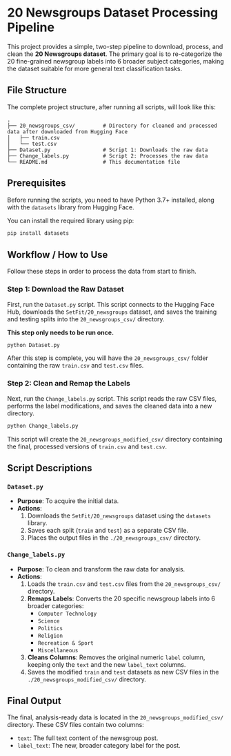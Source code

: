 # 20 Newsgroups Dataset Processing Pipeline

This project provides a simple, two-step pipeline to download, process, and clean the **20 Newsgroups dataset**. The primary goal is to re-categorize the 20 fine-grained newsgroup labels into 6 broader subject categories, making the dataset suitable for more general text classification tasks.

## File Structure

The complete project structure, after running all scripts, will look like this:

```
.
├── 20_newsgroups_csv/         # Directory for cleaned and processed data after downloaded from Hugging Face
│   ├── train.csv
│   └── test.csv
├── Dataset.py                 # Script 1: Downloads the raw data
├── Change_labels.py           # Script 2: Processes the raw data
└── README.md                  # This documentation file
```

## Prerequisites

Before running the scripts, you need to have Python 3.7+ installed, along with the `datasets` library from Hugging Face.

You can install the required library using pip:
```bash
pip install datasets
```

## Workflow / How to Use

Follow these steps in order to process the data from start to finish.

### Step 1: Download the Raw Dataset

First, run the `Dataset.py` script. This script connects to the Hugging Face Hub, downloads the `SetFit/20_newsgroups` dataset, and saves the training and testing splits into the `20_newsgroups_csv/` directory.

**This step only needs to be run once.**

```bash
python Dataset.py
```
After this step is complete, you will have the `20_newsgroups_csv/` folder containing the raw `train.csv` and `test.csv` files.

### Step 2: Clean and Remap the Labels

Next, run the `Change_labels.py` script. This script reads the raw CSV files, performs the label modifications, and saves the cleaned data into a new directory.

```bash
python Change_labels.py
```
This script will create the `20_newsgroups_modified_csv/` directory containing the final, processed versions of `train.csv` and `test.csv`.

## Script Descriptions

### `Dataset.py`
- **Purpose**: To acquire the initial data.
- **Actions**:
  1. Downloads the `SetFit/20_newsgroups` dataset using the `datasets` library.
  2. Saves each split (`train` and `test`) as a separate CSV file.
  3. Places the output files in the `./20_newsgroups_csv/` directory.

### `Change_labels.py`
- **Purpose**: To clean and transform the raw data for analysis.
- **Actions**:
  1. Loads the `train.csv` and `test.csv` files from the `20_newsgroups_csv/` directory.
  2. **Remaps Labels**: Converts the 20 specific newsgroup labels into 6 broader categories:
     - `Computer Technology`
     - `Science`
     - `Politics`
     - `Religion`
     - `Recreation & Sport`
     - `Miscellaneous`
  3. **Cleans Columns**: Removes the original numeric `label` column, keeping only the `text` and the new `label_text` columns.
  4. Saves the modified `train` and `test` datasets as new CSV files in the `./20_newsgroups_modified_csv/` directory.

## Final Output

The final, analysis-ready data is located in the `20_newsgroups_modified_csv/` directory. These CSV files contain two columns:
- `text`: The full text content of the newsgroup post.
- `label_text`: The new, broader category label for the post.
